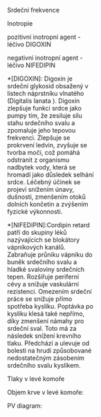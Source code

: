 <div class="w3-row">
<div class="w3-third">

<bdl-fmi id="id4" mode="" src="BurkhoffFMI.js" fminame="Cardiovascular_Model_Burkhoff_HemodynamicsBurkhoff_0shallow" tolerance="0.000001" starttime="0" fstepsize="0.02" guid="{b5629132-3ba6-4153-87c2-f3ff108e1920}" valuereferences="33554435,637534265,637534241,637534290,16777312,637534466,637534294,637534268,637534345,637534371,637534323,33554438,33554436,33554437,637534348,637534374,16777310,16777306,16777302,16777298" valuelabels="Left Ventricle Volume,Pressure in Left Ventricle,Pressure in Aorta, Pressure in Left Atria, Heart Rate, LA elastance,MV open, AOV open,Pressure in Right Ventricle,Pressure in Right Arterie,Pressure in Right Atria,Right Ventricle Volume,LA.volume,RA.volume,TV.open,PV.open,LVElastance.Ees,LAElastance.Ees,RVElastance.Ees,RAElastance.Ees" inputs="id1,16777312,1,60,t;idlve,16777310,2.053e+8,100,t;idlve,16777306,3.333e+7,100,t;idlve,16777302,5.066e+7,100,t;idlve,16777298,2.666e+7,100,t" inputlabels="heartRate.k,LVElastance.Ees,LAElastance.Ees,RVElastance.Ees,RAElastance.Ees" controlid="id5" showcontrols="false"></bdl-fmi>

<bdl-animate-control id="id5" fromid="id4" speedfactor="20" segments="3;5;14;17;29" segmentlabels="4b plnění - atriální systola;1 systola komor - isovolumická kontrakce;2 systola komor - ejekce;3 isovolumická relaxace;4a relaxace - plnění komor" segmentcond="6,eq,0;7,eq,1;7,eq,0;6,eq,1;5,gt,100000" simsegments="70;120;175;260;380" allowcontinuous="true"></bdl-animate-control> 

<div style="width:200px">
<bdl-animate-adobe src="Faze_srdce.js" width="300" height="300" name="Faze_srdce" fromid="id5" fmuid="id4" responsive="true"></bdl-animate-adobe>
<bdl-bind2a findex="13" aname="children.0.AtriumRight_anim" amin="0" amax="99"></bdl-bind2a>
<bdl-bind2a findex="6" aname="children.0.ValveMV_anim" amin="99" amax="0" fmin="0" fmax="1"></bdl-bind2a>
<bdl-bind2a findex="7" aname="children.0.ValveAOV_anim" amin="0" amax="99" fmin="0" fmax="1"></bdl-bind2a>
<bdl-bind2a findex="15" aname="children.0.ValvePV_anim" amin="0" amax="99" fmin="0" fmax="1"></bdl-bind2a>
<bdl-bind2a findex="14" aname="children.0.ValveTV_anim" amin="99" amax="0" fmin="0" fmax="1"></bdl-bind2a>
<bdl-bind2a findex="12" aname="children.0.AtriumLeft_anim" amin="0" amax="99"></bdl-bind2a>
<bdl-bind2a findex="0" aname="children.0.ventricles.ventriclesTotal.VentricleLeft_anim" amin="99" amax="0"></bdl-bind2a>
<bdl-bind2a findex="11" aname="children.0.ventricles.ventriclesTotal.children.0.VentricleRight_anim" amin="99" amax="0"></bdl-bind2a>
Srdeční frekvence <bdl-range id="id1" title="(1/min)" min="40" max="200" default="60" step="1"></bdl-range>


Inotropie <bdl-range id="idlve" title="(%)" min="50" max="200" default="100" step="0.1"></bdl-range>

pozitivní inotropní agent - léčivo DIGOXIN<bdl-buttonparams title="Digoxin 0.125mg" ids="idlve" values="120"></bdl-buttonparams>

negativní inotropní agent - léčivo NIFEDIPIN<bdl-buttonparams title="Cordipin 20mg" ids="idlve" values="70"></bdl-buttonparams>


*[DIGOXIN]: Digoxin je srdeční glykosid obsažený v listech náprstníku vlnatého (Digitalis lanata ). Digoxin zlepšuje funkci srdce jako pumpy tím, že zesiluje sílu stahu srdečního svalu a zpomaluje jeho tepovou frekvenci. Zlepšuje se prokrvení ledvin, zvyšuje se tvorba moči, což pomáhá odstranit z organismu nadbytek vody, která se hromadí jako důsledek selhání srdce. Léčebný účinek se projeví snížením únavy, dušnosti, zmenšením otoků dolních končetin a zvýšením fyzické výkonnosti.

*[NIFEDIPIN]:Cordipin retard patří do skupiny léků nazývajících se blokátory vápníkových kanálů. Zabraňuje průniku vápníku do buněk srdečního svalu a hladké svaloviny srdečních tepen. Rozšiřuje periferní cévy a snižuje vaskulární rezistenci. Omezením srdeční práce se snižuje přímo spotřeba kyslíku. Poptávka po kyslíku klesá také nepřímo, díky zmenšení námahy pro srdeční sval. Toto má za následek snížení krevního tlaku. Předchází a ulevuje od bolesti na hrudi způsobované nedostatečným zásobením srdečního svalu kyslíkem.

</div>

</div>
<div class="w3-third">
Tlaky v levé komoře
<bdl-chartjs-time id="id11" width="400" height="300" fromid="id4" maxdata="96" labels="Left Ventricle Pressure, Aorta Pressure, Pressure in Left Atria" refindex="1" refvalues="3" ylabel="tlak (mmHg)" xlabel="čas (s)" convertors="0.00750062,1;0.00750062,1;0.00750062,1" throttle="0"></bdl-chartjs-time>
     
Objem krve v levé komoře:
<bdl-chartjs-time id="id11" width="400" height="300" fromid="id4" maxdata="96" labels="Left Ventricle Volume" refindex="0" refvalues="1" ylabel="objem (ml)" xlabel="čas (s)" convertors="1000000,1" throttle="0"></bdl-chartjs-time>
  
</div>
<div class="w3-third">
PV diagram:
<bdl-chartjs-xy id="id10" width="400" height="600" fromid="id4" labels="tlak, objem" initialdata="" refindex="0" refvalues="2" maxdata="1024"></bdl-chartjs-xy>

</div>
</div>


